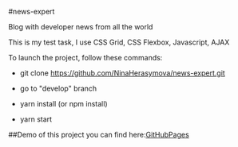 #news-expert

Blog with developer news from all the world

This is my test task, I use CSS Grid, CSS Flexbox, Javascript, AJAX

To launch the project, follow these commands:

* git clone https://github.com/NinaHerasymova/news-expert.git

* go to "develop" branch

* yarn install (or npm install)

* yarn start

##Demo of this project you can find here:[GitHubPages](https://ninaherasymova.github.io/news-expert/)
